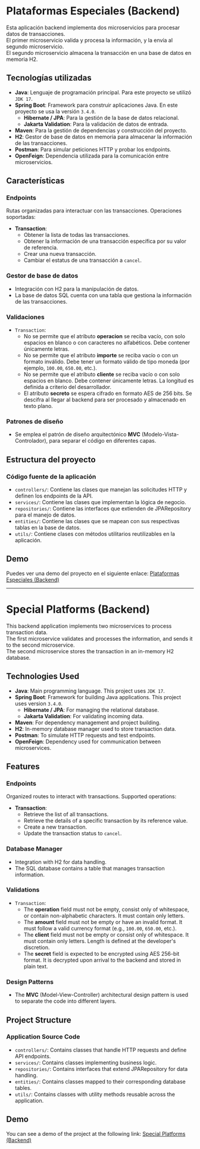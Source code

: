 # Plataformas Especiales (Backend)

Esta aplicación backend implementa dos microservicios para procesar datos de transacciones.  
El primer microservicio valida y procesa la información, y la envía al segundo microservicio.  
El segundo microservicio almacena la transacción en una base de datos en memoria H2.

## Tecnologías utilizadas

- **Java**: Lenguaje de programación principal. Para este proyecto se utilizó `JDK 17`.
- **Spring Boot**: Framework para construir aplicaciones Java. En este proyecto se usa la versión `3.4.0`.
  - **Hibernate / JPA**: Para la gestión de la base de datos relacional.
  - **Jakarta Validation**: Para la validación de datos de entrada.
- **Maven**: Para la gestión de dependencias y construcción del proyecto.
- **H2**: Gestor de base de datos en memoria para almacenar la información de las transacciones.
- **Postman**: Para simular peticiones HTTP y probar los endpoints.
- **OpenFeign**: Dependencia utilizada para la comunicación entre microservicios.

## Características

### Endpoints

Rutas organizadas para interactuar con las transacciones. Operaciones soportadas:

- **Transaction**:
  - Obtener la lista de todas las transacciones.
  - Obtener la información de una transacción específica por su valor de referencia.
  - Crear una nueva transacción.
  - Cambiar el estatus de una transacción a `cancel`.

### Gestor de base de datos

- Integración con H2 para la manipulación de datos.
- La base de datos SQL cuenta con una tabla que gestiona la información de las transacciones.

### Validaciones

- `Transaction`:
  - No se permite que el atributo **operacion** se reciba vacío, con solo espacios en blanco o con caracteres no alfabéticos. Debe contener únicamente letras.
  - No se permite que el atributo **importe** se reciba vacío o con un formato inválido. Debe tener un formato válido de tipo moneda (por ejemplo, `100.00`, `650.00`, etc.).
  - No se permite que el atributo **cliente** se reciba vacío o con solo espacios en blanco. Debe contener únicamente letras. La longitud es definida a criterio del desarrollador.
  - El atributo **secreto** se espera cifrado en formato AES de 256 bits. Se descifra al llegar al backend para ser procesado y almacenado en texto plano.

### Patrones de diseño

- Se emplea el patrón de diseño arquitectónico **MVC** (Modelo-Vista-Controlador), para separar el código en diferentes capas.

## Estructura del proyecto

### Código fuente de la aplicación

- `controllers/`: Contiene las clases que manejan las solicitudes HTTP y definen los endpoints de la API.
- `services/`: Contiene las clases que implementan la lógica de negocio.
- `repositories/`: Contiene las interfaces que extienden de JPARepository para el manejo de datos.
- `entities/`: Contiene las clases que se mapean con sus respectivas tablas en la base de datos.
- `utils/`: Contiene clases con métodos utilitarios reutilizables en la aplicación.

## Demo

Puedes ver una demo del proyecto en el siguiente enlace: [Plataformas Especiales (Backend)](url)

----

# Special Platforms (Backend)

This backend application implements two microservices to process transaction data.  
The first microservice validates and processes the information, and sends it to the second microservice.  
The second microservice stores the transaction in an in-memory H2 database.

## Technologies Used

- **Java**: Main programming language. This project uses `JDK 17`.
- **Spring Boot**: Framework for building Java applications. This project uses version `3.4.0`.
  - **Hibernate / JPA**: For managing the relational database.
  - **Jakarta Validation**: For validating incoming data.
- **Maven**: For dependency management and project building.
- **H2**: In-memory database manager used to store transaction data.
- **Postman**: To simulate HTTP requests and test endpoints.
- **OpenFeign**: Dependency used for communication between microservices.

## Features

### Endpoints

Organized routes to interact with transactions. Supported operations:

- **Transaction**:
  - Retrieve the list of all transactions.
  - Retrieve the details of a specific transaction by its reference value.
  - Create a new transaction.
  - Update the transaction status to `cancel`.

### Database Manager

- Integration with H2 for data handling.
- The SQL database contains a table that manages transaction information.

### Validations

- `Transaction`:
  - The **operation** field must not be empty, consist only of whitespace, or contain non-alphabetic characters. It must contain only letters.
  - The **amount** field must not be empty or have an invalid format. It must follow a valid currency format (e.g., `100.00`, `650.00`, etc.).
  - The **client** field must not be empty or consist only of whitespace. It must contain only letters. Length is defined at the developer's discretion.
  - The **secret** field is expected to be encrypted using AES 256-bit format. It is decrypted upon arrival to the backend and stored in plain text.

### Design Patterns

- The **MVC** (Model-View-Controller) architectural design pattern is used to separate the code into different layers.

## Project Structure

### Application Source Code

- `controllers/`: Contains classes that handle HTTP requests and define API endpoints.
- `services/`: Contains classes implementing business logic.
- `repositories/`: Contains interfaces that extend JPARepository for data handling.
- `entities/`: Contains classes mapped to their corresponding database tables.
- `utils/`: Contains classes with utility methods reusable across the application.

## Demo

You can see a demo of the project at the following link: [Special Platforms (Backend)](url)
